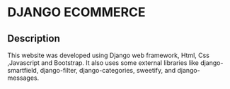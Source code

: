# DJANGO ECOMMERCE

## Description

This website was developed using Django web framework, Html, Css ,Javascript and Bootstrap. It also uses some external libraries like django-smartfield, django-filter, django-categories, sweetify, and django-messages.

